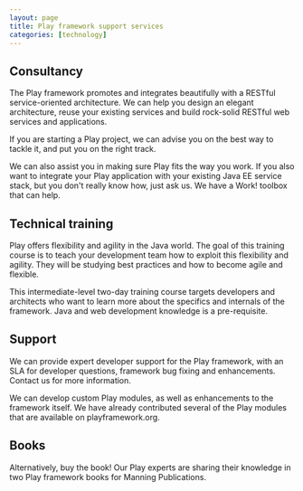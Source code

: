 ```yaml
---
layout: page
title: Play framework support services
categories: [technology]
---
```


## Consultancy

The Play framework promotes and integrates beautifully with a RESTful service-oriented architecture. We can help you design an elegant architecture, reuse your existing services and build rock-solid RESTful web services and applications.

If you are starting a Play project, we can advise you on the best way to tackle it, and put you on the right track.

We can also assist you in making sure Play fits the way you work. If you also want to integrate your Play application with your existing Java EE service stack, but you don't really know how, just ask us. We have a Work! toolbox that can help.

## Technical training

Play offers flexibility and agility in the Java world. The goal of this training course is to teach your development team how to exploit this flexibility and agility. They will be studying best practices and how to become agile and flexible.

This intermediate-level two-day training course targets developers and architects who want to learn more about the specifics and internals of the framework. Java and web development knowledge is a pre-requisite.

## Support

We can provide expert developer support for the Play framework, with an SLA for developer questions, framework bug fixing and enhancements. Contact us for more information.

We can develop custom Play modules, as well as enhancements to the framework itself. We have already contributed several of the Play modules that are available on playframework.org.

## Books

Alternatively, buy the book! Our Play experts are sharing their knowledge in two Play framework books for Manning Publications.